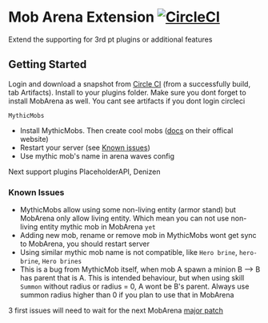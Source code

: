 # Mob Arena Extension  [![CircleCI](https://circleci.com/gh/SaitDev/MobArenaExtension/tree/master.svg?style=svg)](https://circleci.com/gh/SaitDev/MobArenaExtension/tree/master)

Extend the supporting for 3rd pt plugins or additional features

## Getting Started
Login and download a snapshot from [Circle CI](https://circleci.com/gh/SaitDev/MobArenaExtension/tree/master) (from a successfully build, tab Artifacts). Install to your plugins folder. Make sure you dont forget to install MobArena as well. You cant see artifacts if you dont login circleci

`MythicMobs`
* Install MythicMobs. Then create cool mobs ([docs](https://mythicmobs.net/manual/) on their offical website)
* Restart your server (see [Known issues](#Known-Issues))
* Use mythic mob's name in arena waves config

Next support plugins PlaceholderAPI, Denizen

### Known Issues
* MythicMobs allow using some non-living entity (armor stand) but MobArena only allow living entity. Which mean you can not use non-living entity mythic mob in MobArena `yet`
* Adding new mob, rename or remove mob in MythicMobs wont get sync to MobArena, you should restart server
* Using similar mythic mob name is not compatible, like `Hero brine`, `hero-brine`, `Hero brines`
* This is a bug from MythicMob itself, when mob A spawn a minion B --> B has parent that is A. This is intended behaviour, but when using skill `Summon` without radius or radius = 0, A wont be B's parent. Always use summon radius higher than 0 if you plan to use that in MobArena

3 first issues will need to wait for the next MobArena [major patch](https://github.com/garbagemule/MobArena/projects/5)